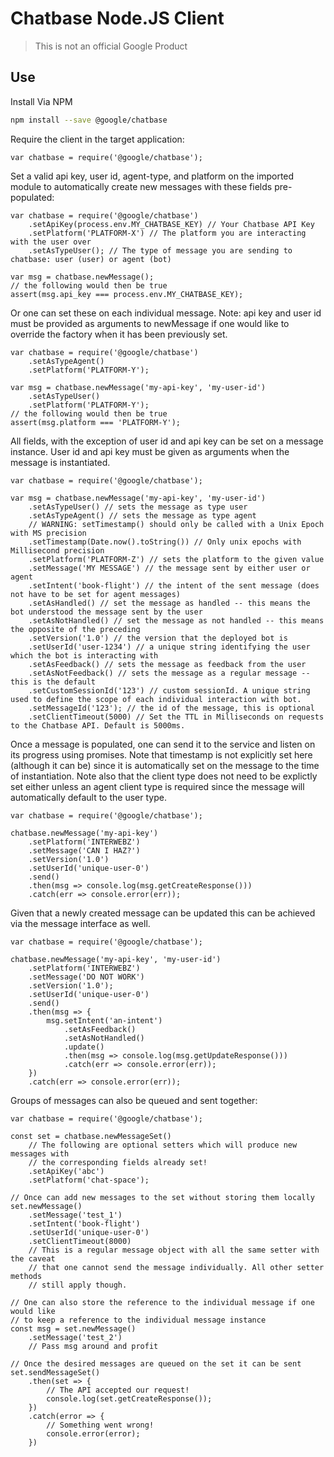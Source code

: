 # Chatbase Node.JS Client
> This is not an official Google Product

## Use

Install Via NPM

```sh
npm install --save @google/chatbase
```

Require the client in the target application:

```JS
var chatbase = require('@google/chatbase');
```

Set a valid api key, user id, agent-type, and platform on the imported module to automatically create new messages with these fields pre-populated:

```JS
var chatbase = require('@google/chatbase')
	.setApiKey(process.env.MY_CHATBASE_KEY) // Your Chatbase API Key
	.setPlatform('PLATFORM-X') // The platform you are interacting with the user over
	.setAsTypeUser(); // The type of message you are sending to chatbase: user (user) or agent (bot)
	
var msg = chatbase.newMessage();
// the following would then be true
assert(msg.api_key === process.env.MY_CHATBASE_KEY);
```

Or one can set these on each individual message. Note: api key and user id must be provided as arguments to newMessage if one would like to override the factory when it has been previously set.

```JS
var chatbase = require('@google/chatbase')
	.setAsTypeAgent()
	.setPlatform('PLATFORM-Y');
	
var msg = chatbase.newMessage('my-api-key', 'my-user-id')
	.setAsTypeUser()
	.setPlatform('PLATFORM-Y');
// the following would then be true
assert(msg.platform === 'PLATFORM-Y');
```

All fields, with the exception of user id and api key can be set on a message instance. User id and api key must be given as arguments when the message is instantiated.

```JS
var chatbase = require('@google/chatbase');
	
var msg = chatbase.newMessage('my-api-key', 'my-user-id')
	.setAsTypeUser() // sets the message as type user
	.setAsTypeAgent() // sets the message as type agent
	// WARNING: setTimestamp() should only be called with a Unix Epoch with MS precision
	.setTimestamp(Date.now().toString()) // Only unix epochs with Millisecond precision
	.setPlatform('PLATFORM-Z') // sets the platform to the given value
	.setMessage('MY MESSAGE') // the message sent by either user or agent
	.setIntent('book-flight') // the intent of the sent message (does not have to be set for agent messages)
	.setAsHandled() // set the message as handled -- this means the bot understood the message sent by the user
	.setAsNotHandled() // set the message as not handled -- this means the opposite of the preceding
	.setVersion('1.0') // the version that the deployed bot is
	.setUserId('user-1234') // a unique string identifying the user which the bot is interacting with
	.setAsFeedback() // sets the message as feedback from the user
	.setAsNotFeedback() // sets the message as a regular message -- this is the default
	.setCustomSessionId('123') // custom sessionId. A unique string used to define the scope of each individual interaction with bot.
	.setMessageId('123'); // the id of the message, this is optional
	.setClientTimeout(5000) // Set the TTL in Milliseconds on requests to the Chatbase API. Default is 5000ms.
```

Once a message is populated, one can send it to the service and listen on its progress using promises. Note that timestamp is not explicitly set here (although it can be) since it is automatically set on the message to the time of instantiation. Note also that the client type does not need to be explictly set either unless an agent client type is required since the message will automatically default to the user type.

```JS
var chatbase = require('@google/chatbase');

chatbase.newMessage('my-api-key')
	.setPlatform('INTERWEBZ')
	.setMessage('CAN I HAZ?')
	.setVersion('1.0')
	.setUserId('unique-user-0')
	.send()
	.then(msg => console.log(msg.getCreateResponse()))
	.catch(err => console.error(err));
```

Given that a newly created message can be updated this can be achieved via the message interface as well.

```JS
var chatbase = require('@google/chatbase');

chatbase.newMessage('my-api-key', 'my-user-id')
	.setPlatform('INTERWEBZ')
	.setMessage('DO NOT WORK')
	.setVersion('1.0');
	.setUserId('unique-user-0')
	.send()
	.then(msg => {
		msg.setIntent('an-intent')
			.setAsFeedback()
			.setAsNotHandled()
			.update()
			.then(msg => console.log(msg.getUpdateResponse()))
			.catch(err => console.error(err));
	})
	.catch(err => console.error(err));
```

Groups of messages can also be queued and sent together:

```JS
var chatbase = require('@google/chatbase');

const set = chatbase.newMessageSet()
	// The following are optional setters which will produce new messages with
	// the corresponding fields already set!
	.setApiKey('abc')
	.setPlatform('chat-space');

// Once can add new messages to the set without storing them locally
set.newMessage()
	.setMessage('test_1')
	.setIntent('book-flight')
	.setUserId('unique-user-0')
	.setClientTimeout(8000)
	// This is a regular message object with all the same setter with the caveat
	// that one cannot send the message individually. All other setter methods
	// still apply though.

// One can also store the reference to the individual message if one would like
// to keep a reference to the individual message instance
const msg = set.newMessage()
	.setMessage('test_2')
	// Pass msg around and profit

// Once the desired messages are queued on the set it can be sent
set.sendMessageSet()
	.then(set => {
		// The API accepted our request!
		console.log(set.getCreateResponse());
	})
	.catch(error => {
		// Something went wrong!
		console.error(error);
	})
```
